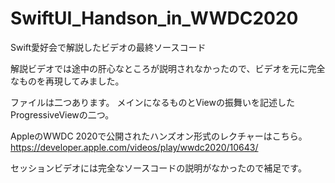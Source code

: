 # SwiftUI_Handson_in_WWDC2020
Swift愛好会で解説したビデオの最終ソースコード

解説ビデオでは途中の肝心なところが説明されなかったので、ビデオを元に完全なものを再現してみました。


ファイルは二つあります。
メインになるものとViewの振舞いを記述したProgressiveViewの二つ。

AppleのWWDC 2020で公開されたハンズオン形式のレクチャーはこちら。
https://developer.apple.com/videos/play/wwdc2020/10643/

セッションビデオには完全なソースコードの説明がなかったので補足です。


